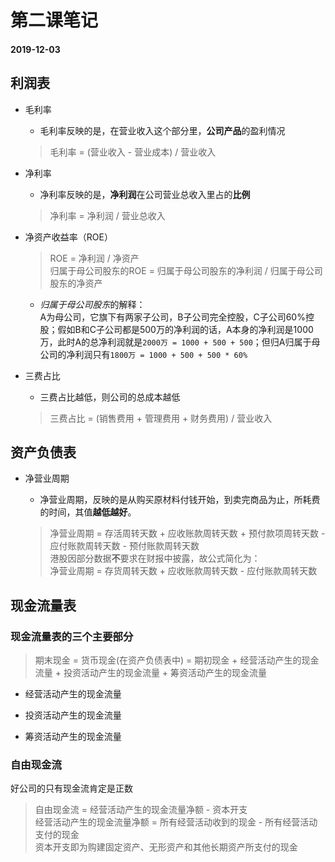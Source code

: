 # 第二课笔记

#### 2019-12-03

## 利润表

+ 毛利率

  - 毛利率反映的是，在营业收入这个部分里，**公司产品**的盈利情况

  > 毛利率 = (营业收入 - 营业成本) / 营业收入

+ 净利率

  - 净利率反映的是，**净利润**在公司营业总收入里占的**比例**

  > 净利率 = 净利润 / 营业总收入

+ 净资产收益率（ROE）

  > ROE = 净利润 / 净资产<br/>归属于母公司股东的ROE = 归属于母公司股东的净利润 / 归属于母公司股东的净资产

  - *归属于母公司股东*的解释：<br/>A为母公司，它旗下有两家子公司，B子公司完全控股，C子公司60%控股；假如B和C子公司都是500万的净利润的话，A本身的净利润是1000万，此时A的总净利润就是`2000万 = 1000 + 500 + 500`；但归A归属于母公司的净利润只有`1800万 = 1000 + 500 + 500 * 60%`

+ 三费占比

  - 三费占比越低，则公司的总成本越低

  > 三费占比 = (销售费用 + 管理费用 + 财务费用) / 营业收入

## 资产负债表

+ 净营业周期

	- 净营业周期，反映的是从购买原材料付钱开始，到卖完商品为止，所耗费的时间，其值**越低越好**。

	> 净营业周期 = 存活周转天数 + 应收账款周转天数 + 预付款项周转天数 - 应付账款周转天数 - 预付账款周转天数<br/>港股因部分数据**不**要求在财报中披露，故公式简化为：<br/>净营业周期 = 存货周转天数 + 应收账款周转天数 - 应付账款周转天数

## 现金流量表

### 现金流量表的三个主要部分

> 期末现金 = 货币现金(在资产负债表中) = 期初现金 + 经营活动产生的现金流量 + 投资活动产生的现金流量 +  筹资活动产生的现金流量

+ 经营活动产生的现金流量

+ 投资活动产生的现金流量

+ 筹资活动产生的现金流量

### 自由现金流

好公司的只有现金流肯定是正数

> 自由现金流 = 经营活动产生的现金流量净额 - 资本开支<br/>经营活动产生的现金流量净额 = 所有经营活动收到的现金 - 所有经营活动支付的现金<br/>资本开支即为购建固定资产、无形资产和其他长期资产所支付的现金
